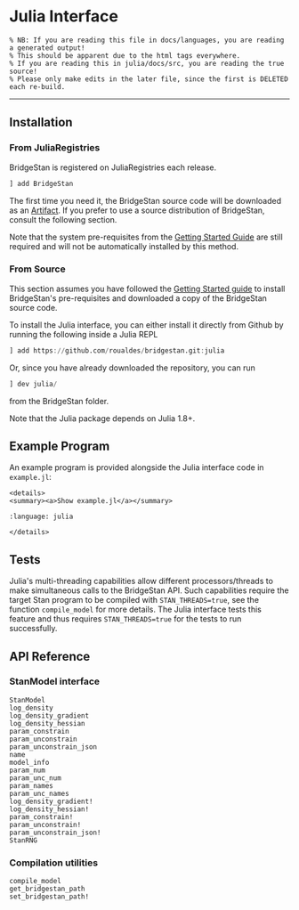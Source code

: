 # Julia Interface

```@raw html
% NB: If you are reading this file in docs/languages, you are reading a generated output!
% This should be apparent due to the html tags everywhere.
% If you are reading this in julia/docs/src, you are reading the true source!
% Please only make edits in the later file, since the first is DELETED each re-build.
```

---

## Installation

### From JuliaRegistries

BridgeStan is registered on JuliaRegistries each release.


```julia
] add BridgeStan
```

The first time you need it, the BridgeStan source code will be downloaded
as an [Artifact](https://pkgdocs.julialang.org/v1/artifacts/). If you
prefer to use a source distribution of BridgeStan, consult the following section.

Note that the system pre-requisites from the [Getting Started Guide](../getting-started.rst)
are still required and will not be automatically installed by this method.

### From Source
This section assumes you have followed the [Getting Started guide](../getting-started.rst)
to install BridgeStan's pre-requisites and downloaded a copy of the BridgeStan source code.

To install the Julia interface, you can either install it directly from Github by running
the following inside a Julia REPL

```julia
] add https://github.com/roualdes/bridgestan.git:julia
```

Or, since you have already downloaded the repository, you can run

```julia
] dev julia/
```

from the BridgeStan folder.

Note that the Julia package depends on Julia 1.8+.

## Example Program

An example program is provided alongside the Julia interface code in `example.jl`:


```@raw html
<details>
<summary><a>Show example.jl</a></summary>
```

```{literalinclude} ../../julia/example.jl
:language: julia
```

```@raw html
</details>
```

## Tests

Julia's multi-threading capabilities allow different processors/threads to make
simultaneous calls to the BridgeStan API.  Such capabilities require the target
Stan program to be compiled with `STAN_THREADS=true`, see the function
`compile_model` for more details.  The Julia interface tests this feature and
thus requires `STAN_THREADS=true` for the tests to run successfully.

## API Reference

### StanModel interface

```@docs
StanModel
log_density
log_density_gradient
log_density_hessian
param_constrain
param_unconstrain
param_unconstrain_json
name
model_info
param_num
param_unc_num
param_names
param_unc_names
log_density_gradient!
log_density_hessian!
param_constrain!
param_unconstrain!
param_unconstrain_json!
StanRNG
```

### Compilation utilities
```@docs
compile_model
get_bridgestan_path
set_bridgestan_path!
```
